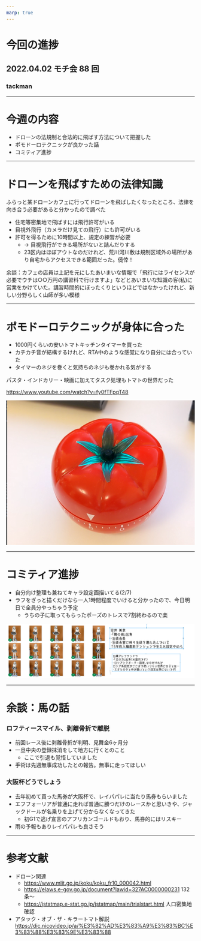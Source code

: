 ```yaml
---
marp: true
---
```


# 今回の進捗

## 2022.04.02 モチ会 88 回

### tackman

---

# 今週の内容

- ドローンの法規制と合法的に飛ばす方法について把握した
- ポモドーロテクニックが良かった話
- コミティア進捗

---

# ドローンを飛ばすための法律知識

ふらっと某ドローンカフェに行ってドローンを飛ばしたくなったところ、法律を向き合う必要があると分かったので調べた

- 住宅等密集地で飛ばすには飛行許可がいる
- 目視外飛行（カメラだけ見ての飛行）にも許可がいる
- 許可を得るために10時間以上、規定の練習が必要
  - → 目視飛行ができる場所がないと詰んだりする
  - 23区内はほぼアウトなのだけれど、荒川河川敷は規制区域外の場所があり自宅からアクセスできる範囲だった。僥倖！

余談：カフェの店員は上記を元にしたあいまいな情報で「飛行にはライセンスが必要でウチは○○万円の講習料で行けますよ」などとあいまいな知識の客(私)に営業をかけていた。講習時間的にぼったくりというほどではなかったけれど、新しい分野らしく山師が多い模様

---

# ポモドーロテクニックが身体に合った

- 1000円くらいの安いトマトキッチンタイマーを買った
- カチカチ音が結構するけれど、RTA中のような感覚になり自分には合っていた
- タイマーのネジを巻くと気持ちのネジも巻かれる気がする

パスタ・インドカリー・映画に加えてタスク処理もトマトの世界だった

https://www.youtube.com/watch?v=fy0fTFpqT48

![height:200pt](tomatoe.png)

---

# コミティア進捗

- 自分向け整理も兼ねてキャラ設定画描いてる(2/7)
- ラフをざっと描くだけなら一人1時間程度でいけると分かったので、今日明日で全員分やっちゃう予定
  - うちの子に取ってもらったポーズのトレスで7割終わるので楽

![](characters.png)

---

# 余談：馬の話

### ロフティースマイル、剥離骨折で離脱

- 前回レース後に剥離骨折が判明、見舞金6ヶ月分
- 一旦中央の登録抹消をして地方に行くとのこと
  - ここで引退も覚悟していました
- 手術は先週無事成功したとの報告。無事に走ってほしい

### 大阪杯どうでしょう

- 去年初めて買った馬券が大阪杯で、レイパパレに当たり馬券もらいました
- エフフォーリアが普通に走れば普通に勝つだけのレースかと思いきや、ジャックドールが名乗りを上げて分からなくなってきた
  - 初G1で逃げ宣言のアフリカンゴールドもおり、馬券的にはリスキー
- 雨の予報もありレイパパレも良さそう

---

# 参考文献

- ドローン関連
  - https://www.mlit.go.jp/koku/koku_fr10_000042.html
  - https://elaws.e-gov.go.jp/document?lawid=327AC0000000231 132条～
  - https://jstatmap.e-stat.go.jp/jstatmap/main/trialstart.html 人口密集地確認
- アタック・オブ・ザ・キラートマト解説 https://dic.nicovideo.jp/a/%E3%82%AD%E3%83%A9%E3%83%BC%E3%83%88%E3%83%9E%E3%83%88